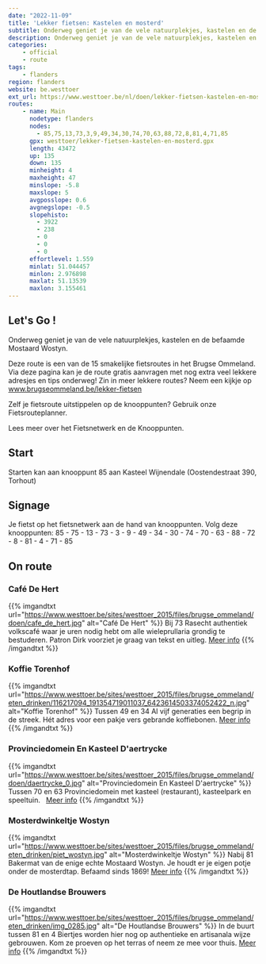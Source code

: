 ```yaml
---
date: "2022-11-09"
title: 'Lekker fietsen: Kastelen en mosterd'
subtitle: Onderweg geniet je van de vele natuurplekjes, kastelen en de befaamde Mostaard Wostyn
description: Onderweg geniet je van de vele natuurplekjes, kastelen en de befaamde Mostaard Wostyn
categories:
    - official
    - route
tags:
    - flanders
region: flanders
website: be.westtoer
ext_url: https://www.westtoer.be/nl/doen/lekker-fietsen-kastelen-en-mosterd
routes:
    - name: Main
      nodetype: flanders
      nodes:
        - 85,75,13,73,3,9,49,34,30,74,70,63,88,72,8,81,4,71,85
      gpx: westtoer/lekker-fietsen-kastelen-en-mosterd.gpx
      length: 43472
      up: 135
      down: 135
      minheight: 4
      maxheight: 47
      minslope: -5.8
      maxslope: 5
      avgposslope: 0.6
      avgnegslope: -0.5
      slopehisto:
        - 3922
        - 238
        - 0
        - 0
        - 0
      effortlevel: 1.559
      minlat: 51.044457
      minlon: 2.976898
      maxlat: 51.13539
      maxlon: 3.155461
---
```


## Let's Go ! 

Onderweg geniet je van de vele natuurplekjes, kastelen en de befaamde Mostaard Wostyn.

Deze route is een van de 15 smakelijke fietsroutes in het Brugse Ommeland. Via deze pagina kan je de route gratis aanvragen met nog extra veel lekkere adresjes en tips onderweg! Zin in meer lekkere routes? Neem een kijkje op www.brugseommeland.be/lekker-fietsen 

Zelf je fietsroute uitstippelen op de knooppunten? Gebruik onze Fietsrouteplanner.

Lees meer over het Fietsnetwerk en de Knooppunten.

## Start

Starten kan aan knooppunt 85 aan Kasteel Wijnendale (Oostendestraat 390, Torhout)

## Signage

Je fietst op het fietsnetwerk aan de hand van knooppunten. Volg deze knooppunten: 85 - 75 - 13 - 73 - 3 - 9 - 49 - 34 - 30 - 74 - 70 - 63 - 88 - 72 - 8 - 81 - 4 - 71 - 85

## On route

### Café De Hert

{{% imgandtxt url="https://www.westtoer.be/sites/westtoer_2015/files/brugse_ommeland/doen/cafe_de_hert.jpg" alt="Café De Hert" %}}
Bij 73
Rasecht authentiek volkscafé waar je uren nodig hebt om alle wieleprullaria grondig te bestuderen. Patron Dirk voorziet je graag van tekst en uitleg.
[Meer info](/nl/eten-drinken/caf%C3%A9-de-hert)
{{% /imgandtxt %}}

### Koffie Torenhof

{{% imgandtxt url="https://www.westtoer.be/sites/westtoer_2015/files/brugse_ommeland/eten_drinken/116217094_191354719011037_6423614503374052422_n.jpg" alt="Koffie Torenhof" %}}
Tussen 49 en 34
Al vijf generaties een begrip in de streek. Hét adres voor een pakje vers gebrande koffiebonen.
[Meer info](/nl/doen/koffie-torenhof)
{{% /imgandtxt %}}

### Provinciedomein En Kasteel D'aertrycke

{{% imgandtxt url="https://www.westtoer.be/sites/westtoer_2015/files/brugse_ommeland/doen/daertrycke_0.jpg" alt="Provinciedomein En Kasteel D'aertrycke" %}}
Tussen 70 en 63
Provinciedomein met kasteel (restaurant), kasteelpark en speeltuin.
	 
	[Meer info](/nl/doen/daertrycke)
{{% /imgandtxt %}}

### Mosterdwinkeltje Wostyn

{{% imgandtxt url="https://www.westtoer.be/sites/westtoer_2015/files/brugse_ommeland/eten_drinken/piet_wostyn.jpg" alt="Mosterdwinkeltje Wostyn" %}}
Nabij 81
Bakermat van de enige echte Mostaard Wostyn. Je houdt er je eigen potje onder de mosterdtap. Befaamd sinds 1869!
[Meer info](/nl/doen/mosterdwinkeltje-wostyn)
{{% /imgandtxt %}}

### De Houtlandse Brouwers

{{% imgandtxt url="https://www.westtoer.be/sites/westtoer_2015/files/brugse_ommeland/eten_drinken/img_0285.jpg" alt="De Houtlandse Brouwers" %}}
In de buurt tussen 81 en 4
Biertjes worden hier nog op authentieke en artisanala wijze gebrouwen. Kom ze proeven op het terras of neem ze mee voor thuis.
[Meer info](/nl/eten-drinken/de-houtlandse-brouwers)
{{% /imgandtxt %}}


